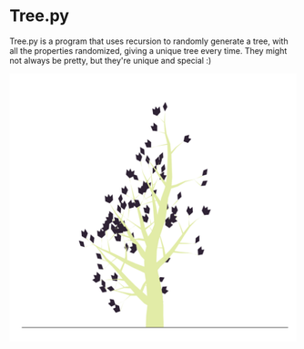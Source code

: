 # Tree.py
Tree.py is a program that uses recursion to randomly generate a tree, with all the properties randomized, giving a unique tree every time. They might not always be pretty, but they're unique and special :)

![Example Tree](img/tree.png)